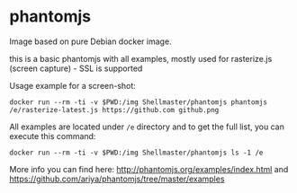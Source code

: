 # phantomjs

Image based on pure Debian docker image.

this is a basic phantomjs with all examples, mostly used for rasterize.js (screen capture) - SSL is supported

Usage example for a screen-shot:

`docker run --rm -ti -v $PWD:/img Shellmaster/phantomjs phantomjs /e/rasterize-latest.js https://github.com github.png`

All examples are located under `/e` directory and to get the full list, you can execute this command:

`docker run --rm -ti -v $PWD:/img Shellmaster/phantomjs ls -1 /e`

More info you can find here: http://phantomjs.org/examples/index.html and https://github.com/ariya/phantomjs/tree/master/examples


